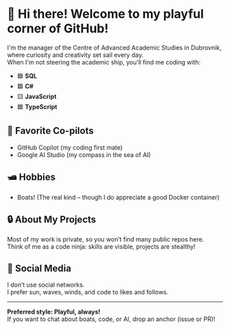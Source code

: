 # 👋 Hi there! Welcome to my playful corner of GitHub!

I'm the manager of the Centre of Advanced Academic Studies in Dubrovnik, where curiosity and creativity set sail every day.  
When I'm not steering the academic ship, you’ll find me coding with:

- 🟦 **SQL**
- 🟩 **C#**
- 🟨 **JavaScript**
- 🟦 **TypeScript**

## 🤖 Favorite Co-pilots

- GitHub Copilot (my coding first mate)
- Google AI Studio (my compass in the sea of AI)

## 🛥️ Hobbies

- Boats! (The real kind – though I do appreciate a good Docker container)

## 🔒 About My Projects

Most of my work is private, so you won’t find many public repos here.  
Think of me as a code ninja: skills are visible, projects are stealthy!

## 🚫 Social Media

I don’t use social networks.  
I prefer sun, waves, winds, and code to likes and follows.

---

**Preferred style: Playful, always!**  
If you want to chat about boats, code, or AI, drop an anchor (issue or PR)!
